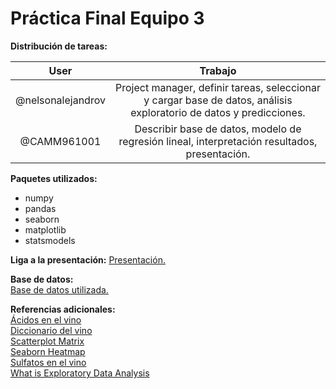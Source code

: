 # Práctica Final Equipo 3

**Distribución de tareas:**

|User| Trabajo|
|:---:|:---:|
|@nelsonalejandrov| Project manager, definir tareas, seleccionar y cargar base de datos, análisis exploratorio de datos y predicciones.|
|@CAMM961001 | Describir base de datos, modelo de regresión lineal, interpretación resultados, presentación. |

**Paquetes utilizados:**
+ numpy
+ pandas
+ seaborn
+ matplotlib
+ statsmodels

**Liga a la presentación:**
[Presentación.](https://docs.google.com/presentation/d/1HaOhD2BE1csEYwcdXCR9OYvc1SZuK9Pt0pqrYiagNZ8/edit#slide=id.p)


**Base de datos:**
<br>[Base de datos utilizada.](https://www.kaggle.com/uciml/red-wine-quality-cortez-et-al-2009?select=winequality-red.csv)

**Referencias adicionales:** <br>
[Ácidos en el vino](https://es.wikipedia.org/wiki/%C3%81cidos_en_el_vino#Otros_%C3%A1cidos)<br>
[Diccionario del vino](http://www.diccionariodelvino.com/index.php/acidez-fija/)<br>
[Scatterplot Matrix](https://vitalflux.com/what-when-how-scatterplot-matrix-pairplot-python/)<br>
[Seaborn Heatmap](https://towardsdatascience.com/better-heatmaps-and-correlation-matrix-plots-in-python-41445d0f2bec)<br>
[Sulfatos en el vino](http://www.acenologia.com/cienciaytecnologia/azufre_seguridad_vinos_ecologicos_cienc173_1219.htm)<br>
[What is Exploratory Data Analysis](https://chartio.com/learn/data-analytics/what-is-exploratory-data-analysis/)<br>
